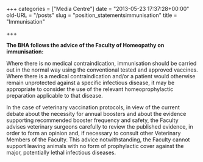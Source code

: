 +++
categories = ["Media Centre"]
date = "2013-05-23 17:37:28+00:00"
old-URL = "/posts"
slug = "position_statementsimmunisation"
title = "Immunisation"

+++

**The BHA follows the advice of the Faculty of Homeopathy on immunisation:**

Where there is no medical contraindication, immunisation should be carried out in the normal way using the conventional tested and approved vaccines. Where there is a medical contraindication and/or a patient would otherwise remain unprotected against a specific infectious disease, it may be appropriate to consider the use of the relevant homeoprophylactic preparation applicable to that disease.

In the case of veterinary vaccination protocols, in view of the current debate about the necessity for annual boosters and about the evidence supporting recommended booster frequency and safety, the Faculty advises veterinary surgeons carefully to review the published evidence, in order to form an opinion and, if necessary to consult other Veterinary Members of the Faculty. This advice notwithstanding, the Faculty cannot support leaving animals with no form of prophylactic cover against the major, potentially lethal infectious diseases.
